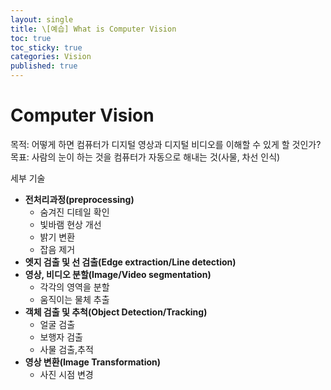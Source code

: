 ```yaml
---
layout: single
title: \[예습] What is Computer Vision
toc: true
toc_sticky: true
categories: Vision
published: true
---
```


# Computer Vision
목적: 어떻게 하면 컴퓨터가 디지털 영상과 디지털 비디오를 이해할 수 있게 할 것인가?
목표: 사람의 눈이 하는 것을 컴퓨터가 자동으로 해내는 것(사물, 차선 인식)

세부 기술
- **전처리과정(preprocessing)**
    - 숨겨진 디테일 확인
    - 빛바램 현상 개선
    - 밝기 변환
    - 잡음 제거
- **엣지 검출 및 선 검출(Edge extraction/Line detection)**
- **영상, 비디오 분할(Image/Video segmentation)**
    - 각각의 영역을 분할
    - 움직이는 물체 추출
- **객체 검출 및 추척(Object Detection/Tracking)**
    - 얼굴 검출
    - 보행자 검출
    - 사물 검출,추적
- **영상 변환(Image Transformation)**
    - 사진 시점 변경
